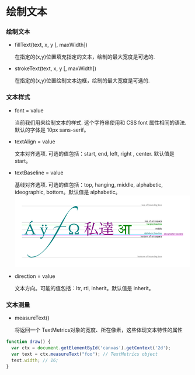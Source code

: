 # 绘制文本
### 绘制文本
- fillText(text, x, y [, maxWidth])

  在指定的(x,y)位置填充指定的文本，绘制的最大宽度是可选的.
- strokeText(text, x, y [, maxWidth])

  在指定的(x,y)位置绘制文本边框，绘制的最大宽度是可选的.

### 文本样式
- font = value

  当前我们用来绘制文本的样式. 这个字符串使用和 CSS font 属性相同的语法. 默认的字体是 10px sans-serif。
- textAlign = value

  文本对齐选项. 可选的值包括：start, end, left, right , center. 默认值是 start。
- textBaseline = value

  基线对齐选项. 可选的值包括：top, hanging, middle, alphabetic, ideographic, bottom。默认值是 alphabetic。
  ![image](amWiki/images/baselines.png)
- direction = value

  文本方向。可能的值包括：ltr, rtl, inherit。默认值是 inherit。  

### 文本测量
- measureText()

  将返回一个 TextMetrics对象的宽度、所在像素，这些体现文本特性的属性

```javascript
function draw() {
  var ctx = document.getElementById('canvas').getContext('2d');
  var text = ctx.measureText("foo"); // TextMetrics object
  text.width; // 16;
}
```    
